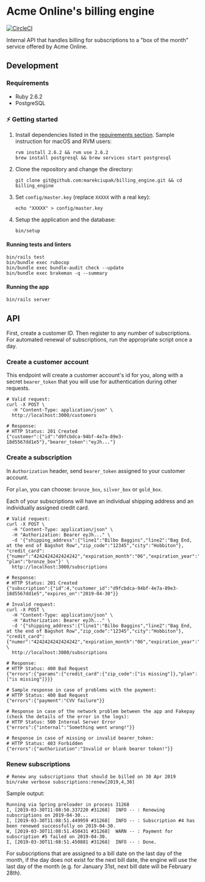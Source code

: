 # Acme Online's billing engine

[![CircleCI](https://circleci.com/gh/marekciupak/billing_engine.svg?style=svg&circle-token=ffea6874d06720a1d659913a281b81967ad7dfb3)](https://circleci.com/gh/marekciupak/billing_engine)

Internal API that handles billing for subscriptions to a "box of the month" service offered by Acme Online.

## Development

### Requirements

* Ruby 2.6.2
* PostgreSQL

### :zap: Getting started

1. Install dependencies listed in the [requirements section](#requirements). Sample instruction for macOS and RVM users:

    ```shell
    rvm install 2.6.2 && rvm use 2.6.2
    brew install postgresql && brew services start postgresql
    ```

2. Clone the repository and change the directory:

    ```shell
    git clone git@github.com:marekciupak/billing_engine.git && cd billing_engine
    ```

3. Set `config/master.key` (replace `XXXXX` with a real key):

    ```shell
    echo "XXXXX" > config/master.key
    ```

4. Setup the application and the database:

    ```shell
    bin/setup
    ```

#### Running tests and linters

```shell
bin/rails test
bin/bundle exec rubocop
bin/bundle exec bundle-audit check --update
bin/bundle exec brakeman -q --summary
```

#### Running the app

```shell
bin/rails server
```

## API

First, create a customer ID.
Then register to any number of subscriptions.
For automated renewal of subscriptions, run the appropriate script once a day.

### Create a customer account

This endpoint will create a customer account's id for you, along with a secret `bearer_token` that you will use for
authentication during other requests.

```shell
# Valid request:
curl -X POST \
  -H "Content-Type: application/json" \
  http://localhost:3000/customers

# Response:
# HTTP Status: 201 Created
{"customer":{"id":"d9fcbdca-94bf-4e7a-89e3-18d5567dd1e5"},"bearer_token":"eyJh..."}
```

### Create a subscription

In `Authorization` header, send `bearer_token` assigned to your customer account.

For `plan`, you can choose: `bronze_box`, `silver_box` or `gold_box`.

Each of your subscriptions will have an individual shipping address and an individually assigned credit card.

```shell
# Valid request:
curl -X POST \
  -H "Content-Type: application/json" \
  -H "Authorization: Bearer eyJh..." \
  -d '{"shipping_address":{"line1":"Bilbo Baggins","line2":"Bag End, at the end of Bagshot Row","zip_code":"12345","city":"Hobbiton"}, "credit_card":{"numer":"4242424242424242","expiration_month":"06","expiration_year":"2021","cvv":"123","zip_code":"12345"}, "plan":"bronze_box"}' \
  http://localhost:3000/subscriptions

# Response:
# HTTP Status: 201 Created
{"subscription":{"id":4,"customer_id":"d9fcbdca-94bf-4e7a-89e3-18d5567dd1e5","expires_on":"2019-04-30"}}
```

```shell
# Invalid request:
curl -X POST \
  -H "Content-Type: application/json" \
  -H "Authorization: Bearer eyJh..." \
  -d '{"shipping_address":{"line1":"Bilbo Baggins","line2":"Bag End, at the end of Bagshot Row","zip_code":"12345","city":"Hobbiton"}, "credit_card":{"numer":"4242424242424242","expiration_month":"06","expiration_year":"2021","cvv":"123"}}' \
  http://localhost:3000/subscriptions

# Response:
# HTTP Status: 400 Bad Request
{"errors":{"params":{"credit_card":{"zip_code":["is missing"]},"plan":["is missing"]}}}
```

```shell
# Sample response in case of problems with the payment:
# HTTP Status: 400 Bad Request
{"errors":{"payment":"CVV failure"}}
```

```shell
# Response in case of the network problem between the app and Fakepay (check the details of the error in the logs):
# HTTP Status: 500 Internal Server Error
{"errors":{"internal":"Something went wrong!"}}
```

```shell
# Response in case of missing or invalid bearer_token:
# HTTP Status: 403 Forbidden
{"errors":{"authorization":"Invalid or blank bearer token!"}}
```

### Renew subscriptions

```shell
# Renew any subscriptions that should be billed on 30 Apr 2019
bin/rake verbose subscriptions:renew[2019,4,30]
```

Sample output:

```
Running via Spring preloader in process 31268
I, [2019-03-30T11:08:50.337220 #31268]  INFO -- : Renewing subscriptions on 2019-04-30...
I, [2019-03-30T11:08:51.449959 #31268]  INFO -- : Subscription #4 has been renewed successfully on 2019-04-30.
W, [2019-03-30T11:08:51.450431 #31268]  WARN -- : Payment for subscription #5 failed on 2019-04-30.
I, [2019-03-30T11:08:51.450881 #31268]  INFO -- : Done.
```

For subscriptions that are assigned to a bill date on the last day of the month, if the day does not exist for the next
bill date, the engine will use the last day of the month (e.g. for January 31st, next bill date will be February 28th).

